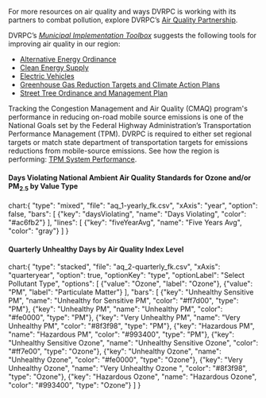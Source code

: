 For more resources on air quality and ways DVRPC is working with its partners to combat pollution, explore DVRPC’s [Air Quality Partnership](http://www.airqualitypartnership.org/).

DVRPC’s _[Municipal Implementation Toolbox](https://www.dvrpc.org/Plan/MIT/)_ suggests the following tools for improving air quality in our region:

- [Alternative Energy Ordinance](https://www.dvrpc.org/Plan/MIT/alternativeenergyordinance)
- [Clean Energy Supply](https://www.dvrpc.org/Plan/MIT/cleanenergysupply)
- [Electric Vehicles](https://www.dvrpc.org/Plan/MIT/electricvehicles)
- [Greenhouse Gas Reduction Targets and Climate Action Plans](https://www.dvrpc.org/Plan/MIT/greenhousegasreductiontargetsandclimateactionplans)
- [Street Tree Ordinance and Management Plan](https://www.dvrpc.org/Plan/MIT/streettreeordinanceandmanagementplan)

Tracking the Congestion Management and Air Quality (CMAQ) program's performance in reducing on-road mobile source emissions is one of the National Goals set by the Federal Highway Administration’s Transportation Performance Management (TPM). DVRPC is required to either set regional targets or match state department of transportation targets for emissions reductions from mobile-source emissions. See how the region is performing: [TPM System Performance](https://www.dvrpc.org/tpm/?indicator=systemperf).

#### Days Violating National Ambient Air Quality Standards for Ozone and/or PM<sub>2.5</sub> by Value Type

chart:{
"type": "mixed",
"file": "aq_1-yearly_fk.csv",
"xAxis": "year",
"option": false,
"bars": [
{"key": "daysViolating", "name": "Days Violating", "color": "#ac6fb2"}
],
"lines": [
{"key": "fiveYearAvg", "name": "Five Years Avg", "color": "gray"}
]
}

#### Quarterly Unhealthy Days by Air Quality Index Level

chart:{
"type": "stacked",
"file": "aq_2-quarterly_fk.csv",
"xAxis": "quarteryear",
"option": true,
"optionKey": "type",
"optionLabel": "Select Pollutant Type",
"options": [
{"value": "Ozone", "label": "Ozone"},
{"value": "PM", "label": "Particulate Matter"}
],
"bars": [
{"key": "Unhealthy Sensitive PM", "name": "Unhealthy for Sensitive PM", "color": "#ff7d00", "type": "PM"},
{"key": "Unhealthy PM", "name": "Unhealthy PM", "color": "#fe0000", "type": "PM"},
{"key": "Very Unhealthy PM", "name": "Very Unhealthy PM", "color": "#8f3f98", "type": "PM"},
{"key": "Hazardous PM", "name": "Hazardous PM", "color": "#993400", "type": "PM"},
{"key": "Unhealthy Sensitive Ozone", "name": "Unhealthy Sensitive Ozone", "color": "#ff7e00", "type": "Ozone"},
{"key": "Unhealthy Ozone", "name": "Unhealthy Ozone", "color": "#fe0000", "type": "Ozone"},
{"key": "Very Unhealthy Ozone", "name": "Very Unhealthy Ozone ", "color": "#8f3f98", "type": "Ozone"},
{"key": "Hazardous Ozone", "name": "Hazardous Ozone", "color": "#993400", "type": "Ozone"}
]
}
